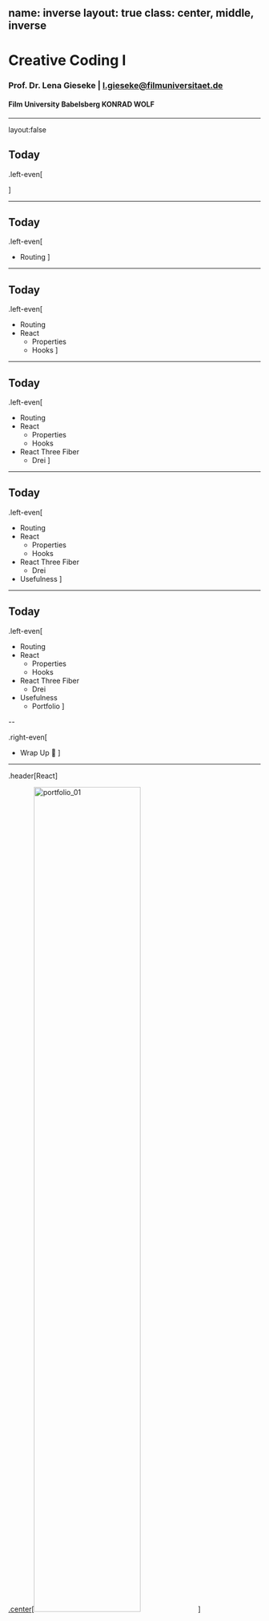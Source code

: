 name: inverse
layout: true
class: center, middle, inverse
---


# Creative Coding I


### Prof. Dr. Lena Gieseke | l.gieseke@filmuniversitaet.de  

#### Film University Babelsberg KONRAD WOLF



---
layout:false

## Today

.left-even[

]


---

## Today

.left-even[
* Routing
]


---

## Today

.left-even[
* Routing
* React
    * Properties
    * Hooks
]

---

## Today

.left-even[
* Routing
* React
    * Properties
    * Hooks
* React Three Fiber
    * Drei
]


---

## Today

.left-even[
* Routing
* React
    * Properties
    * Hooks
* React Three Fiber
    * Drei
* Usefulness
]


---

## Today

.left-even[
* Routing
* React
    * Properties
    * Hooks
* React Three Fiber
    * Drei
* Usefulness
    * Portfolio
]

--

.right-even[
* Wrap Up 🥳
]

---
.header[React]

[.center[<img src="../02_scripts/img/react/portfolio_01.png" alt="portfolio_01" style="width:65%;">]](https://cc1-ws2425-crappy-portfolio.vercel.app/)


---
.header[React]

## Recap

--
React Framework

--
* Modular UIs
* Efficiently manageable and performant
  
--
  
Components

--
* Fundamental building blocks of a react application  
* Independent and reusable code pieces  
* Responsible for visual appearances and interaction  
  
---
.header[React]

## Recap
  
JSX

--
* Is a syntax extension for JavaScript used in React
* Looks like HTML
* For writing UI components
* You can embed JavaScript expressions inside {}
  
--
  
Installation

--
* `npm create vite@latest` → React, JavaScript
* Example needs cleanig up



---
template:inverse

### React

# Routing

---
.header[React]

## Routing

Routing is the process of determining which content to display based on the URL in a web application. 

--

> This can be understood as page navigation.

--

Ideally navigation happens without needing a full page reload!

.footnote[[ChatGPT 4o: What is routing?]]

---
.header[React]

## Routing

* Library: e.g., `npm install react-router-dom`

--

* Framework: e.g., [Next.js](https://nextjs.org/), [Gatsby](https://www.gatsbyjs.com/)


???

react-router-dom: Handles client-side routing for Single Page Applications (SPAs) in React.  
  
Next.js: A full-fledged React framework with server-side rendering (SSR), static site generation (SSG), and API routes.
  
Choose react-router-dom if:
* You’re building a simple SPA.
* You only need client-side rendering (CSR).
* SEO is not a major concern.

Choose Next.js if:
* You need better SEO (SSR/SSG).
* You want faster performance with pre-rendering.
* You need backend functionality inside the same project.

---
.header[React]

## Routing

* Library: e.g., `npm install react-router-dom`


* Framework: e.g., [Next.js](https://nextjs.org/), [Gatsby](https://www.gatsbyjs.com/)


<br />

Approach:

--
1. Define the routes for the application

--
2. Enclose the `App` in a router object

--
3. Set links


???
.todo[TODO: Show, run example]

* 03_routing


---
.header[React | Routing | Defining the Routes]

```js
//main.jsx

```


---
.header[React | Routing | Defining the Routes]

```js
//main.jsx
import { RouterProvider, createBrowserRouter } from 'react-router-dom';
```

---
.header[React | Routing | Defining the Routes]

```js
...
const router = createBrowserRouter([
    {
        path: '/',
        element: <App />,
        children: [
            {
                path: '/',
                element: <Home />,
            },{
                path: '/about',
                element: <About />,
            },{
                path: '/projects',
                element: <Projects />,
            }
        ]
    }
]);
```

---
.header[React | Routing | Defining the Routes]

```js
...

createRoot(document.getElementById('root')).render(

    <RouterProvider router={router}>
        <App />
    </RouterProvider>
);
```

---
.header[React | Routing | Defining the Routes]

```js
//Navigation.jsx
```


---
.header[React | Routing | Defining the Routes]


```js
//Navigation.jsx
import { Link } from 'react-router-dom';

const Navigation = () => {
    return (
        <nav>
            <ul>
                <li><Link to="/">Home</Link></li>
                <li><Link to="/about">About</Link></li>
                <li><Link to="/projects">Projects</Link></li>
                <li><Link to="/contact">Contact</Link></li>
            </ul>
        </nav>
    );
}
export default Navigation;
```
---
.header[React | Routing | Defining the Routes]

```js
//App.jsx
```


---
.header[React | Routing | Defining the Routes]

```js
//App.jsx
import { Outlet } from "react-router-dom";

...

const App = () => {
    return (
        <>
            <Navigation />
            <Outlet /> {/* Renders child routes here */}
        </>
    );
};

export default App;
```


???
The <Outlet /> component is used in React Router to render child routes inside a parent route. It acts as a placeholder where nested route components will be displayed.

  
When using nested routes, <Outlet /> tells React Router where to render the child component inside the parent.
Without <Outlet />, child routes wouldn’t appear inside their parent.


---
.header[React]

## Routing

In summary, routing is the process of determining which UI component to display based on the URL.

--

`react-router-dom` is a library that enables client-side routing in React, allowing navigation without full page reloads.

--
* Declarative routing

--
* Navigation with `<Link>`

--
* Nested routes with `<Outlet />`

--
* Supports dynamic routing (`/projects/:id`)

--
* Supports browser history



---
.header[React]

## Properties

--

* Arguments passed into React components
* Passed to components via HTML attributes


---
.header[React | Properties]

Add an attribute of your choice to the `HeroText` element:

```jsx
// Header.jsx
import "./Header.css";
import HeroText from "./HeroText.js";
import HeroImage from "./HeroImage.js";

export default function Header() {
  return (

        <HeroText name="Justus" /> {/* Property name with value Justus */}
        <HeroImage />
  );
}

```




---
.header[React]


Use the `name` attribute in the component with a function argument:

```jsx
// HeroText.jsx

function HeroText(props) {
  return <h2>Hi { props.name }, I am a Hero Text!</h2>;
}
```


.footnote[[[w3schools]](https://www.w3schools.com/react/default.asp)]


---
.header[React]

```jsx
// Header.jsx
import HeroText from "./HeroText.js";

//...
export default function Header() {
  return (
    <div id="header">
        <HeroText name="Justus" /> 
        <HeroImage />
    </div>
  );
}
```

```jsx
// HeroText.jsx

function HeroText(props) {
    return <h2>Hi { props.name }, I am a Hero Text!</h2>;
}
```



---
template:inverse

### React

# Hooks


---
.header[React]

## Hooks

Hooks are special functions that let you “hook into” React’s built-in features inside functional components.

--
* `useState`: Lets a component remember values (a state)  

???
* The fuel gauge of a car
* Like a notebook where you write a number and can update it later.

--
* `useEffect`: Runs code when something changes, runs side effects (e.g., fetching data)


???
* A speed tracker
* Like an alarm clock that goes off when it’s time to wake up.

--
* `useRef`: Keeps a reference to something


???
* A rear-view mirror (references: useRef)
* Like a bookmark in a book—you can jump to that place later.

--
* `useContext`: Shares values between components


???

* Like a WiFi signal that multiple devices (components) can use.

.footnote[[ChatGPT 4o: What are React hooks?]]


???
* Car: component

--

> Different hooks trigger page re-renderings differently.


???
* useState triggers a re-render.
* With useRef, values persist across renders but do not cause extra renders.

---
.header[React]

## `useState` Hook

--
`useState` allows components to have state, i.e., data that can change and trigger re-renders.
  
--
1. Declare a state variable and set an initial value  
  
--
2. Provide a function to update the state (which triggers a re-render)  
  

  

---
.header[React]

## `useState` Hook


```jsx
import React, { useState } from "react";

export default function Counter() {

    // Declare state variable, 
    // its update function and 
    // a initial value
    const [count, setCount] = useState(0); 

    return (
        <div>
            <p>Count: {count}</p>
            <button onClick={() => setCount(count + 1)}>Increase</button>
        </div>
    );
}
```


???

Explanation  
* const [count, setCount] = useState(0);
    * count → State variable (initially 0).
    * setCount → Function to update count.
    * useState(0) → Initializes count with 0.
* Clicking the button calls setCount(count + 1), updating count and re-rendering the component.


---
.header[React]

## `useRef` Hook

--

`useRef` creates a mutable reference that does not trigger re-renders when updated. 

--

* Accessing and modifying DOM elements
* Storing values that persist across renders without causing re-renders

---
.header[React]

## `useRef` Hook

```jsx
import React, { useRef } from "react";

export default function InputFocus() {
    const inputRef = useRef(null); // Create a reference

    const handleClick = () => {
        inputRef.current.focus(); // Directly focus the input field
    };

    return (
        <div>
            <input ref={inputRef} type="text" />
            <button onClick={handleClick}> Focus Input</button>
        </div>
    );
}
```

???
* inputRef.current refers to the actual `<input>` DOM element.
* Clicking the button directly focuses the input using .focus().

```jsx
import React, { useRef, useState } from "react";

function Counter() {
    const countRef = useRef(0); // Mutable reference
    const [renderCount, setRenderCount] = useState(0);

    const increase = () => {
        countRef.current += 1; // Updates value but does NOT trigger re-render
        console.log("Ref Value:", countRef.current);
    };

    return (
        <div>
            <p>Component rendered: {renderCount} times</p>
            <button onClick={() => setRenderCount(renderCount + 1)}>Re-render</button>
            <button onClick={increase}>Increase Ref Count</button>
        </div>
    );
}
export default Counter;
```

countRef.current stores a value that persists across renders but does not trigger re-renders when updated.  
  
Key Points  
  
* Does not trigger re-renders when updated.
* Used for accessing/manipulating DOM elements.
* Great for persisting values between renders (like timers, previous values).

---
.header[React]

## `useEffect` Hook

`useEffect` is used to perform side effects in components, such as:

* Fetching data
* Managing timers

By default, it runs after the component renders but it can be controlled when to run: 

--

```
useEffect(() => {
    console.log("Component re-rendered!"); // Runs after every render
});
```

---
.header[React]

## `useEffect` Hook

`useEffect` is used to perform side effects in components, such as:

* Fetching data
* Managing timers

By default, it runs after the component renders but it can be controlled when to run: 

```
useEffect(() => {
    console.log("Component re-rendered!"); // Runs after every render
}, []);
```

---
.header[React]

## `useEffect` Hook

`useEffect` is used to perform side effects in components, such as:

* Fetching data
* Managing timers

By default, it runs after the component renders but it can be controlled when to run: 

```
useEffect(() => {
    console.log("Component re-rendered!"); // Runs after every render
}, [stateX]);
```

---
.header[React]

## `useEffect` Hook

  
```jsx
import React, { useState, useEffect } from "react";

export default function Counter() {
    const [count, setCount] = useState(0);

    useEffect(() => {
        console.log("Component re-rendered!"); // Runs after every render
    });

    return (
        <div>
            <p>Count: {count}</p>
            <button onClick={() => setCount(count + 1)}>Increase</button>
        </div>
    );
}

```
  
useEffect(() => { ... }) runs after every render (default behavior).  



---
.header[React | `useEffect` Hook]

## Controlling `useEffect` Runs

`useEffect` takes a dependency array to control execution.

<br />

#### 1. Run After Each Re-rendering   
```js
useEffect(() => {
    console.log("Component re-rendered!");
}); // NO dependency array → Runs after each update
```
Useful for running code that depends on any state change.   
  

---
.header[React | `useEffect` Hook]

## Controlling `useEffect` Runs

`useEffect` takes a dependency array to control execution.

<br />
  
####  2. Run Only Once (On Mount)  
```js
useEffect(() => {
    console.log("Component mounted!");
}, []); // Empty dependency array → Runs only once
```
Useful for fetching data or setting up event listeners.   
  


---
.header[React | `useEffect` Hook]

## Controlling `useEffect` Runs

`useEffect` takes a dependency array to control execution.

<br />

#### 3. Run When a State Changes  
```js
useEffect(() => {
  console.log(`Count changed: ${count}`);
}, [count]); // Runs only when `count` changes
```
Runs only when `count` updates.  

---
.header[React | `useEffect` Hook]

## Controlling `useEffect` Runs

`useEffect` takes a dependency array to control execution.

<br />
  
#### 4. Cleanup Effect (Before Unmount)  
```js
useEffect(() => {
    const intervalID = setInterval(() => {
        console.log("Timer running...");
    }, 1000);

    return () => clearInterval(intervalID); // Cleanup when unmounted
}, []);
```

Calls the return function once.

???

Built-in JavaScript functions:  
* setInterval starts a repeating function every X milliseconds and returns an interval ID (a number).
* clearInterval(intervalID) stops the interval when it’s no longer needed.

Cleans up when the component unmounts (useful for removing listeners/timers).  
  
Key Points  
* Runs after renders but can be controlled with dependencies.
* Used for fetching data, event listeners, timers, etc.
* Supports cleanup to prevent memory leaks.




---
.header[React]

## Hooks

In summary, React Hooks are functions that let you use state and lifecycle features within components.

--

* Manage states
* Handle side effects and processes
* Create references without causing re-renders


???
Key Rules of Hooks
* Only call hooks at the top level (not inside loops, conditions, or nested functions)
* Only call hooks in React functions (functional components or custom hooks)

.todo[TODO: Show Portfolio]


---
template:inverse

# React Three Fiber


---
.header[React]

## React Three Fiber (R3F)

--
* React 3D library for rendering with Three.js

> R3F wraps its own code around Three.js and manages Three.js.


???

A React renderer is a library that allows React to render content to a specific platform beyond the standard DOM. React itself provides the Reconciler, which determines how components should update, but the actual rendering is handled by a renderer.



---
.header[React]

## React Three Fiber

```js
const scene = new THREE.Scene();
const geometry = new THREE.BoxGeometry(1, 1, 1);
const material = new THREE.MeshStandardMaterial({ color: "blue" });
const cube = new THREE.Mesh(geometry, material);
scene.add(cube);
```

--

```html
<Canvas>
    <mesh>
        <boxGeometry args={[1, 1, 1]} />
        <meshStandardMaterial color="blue" />
    </mesh>
</Canvas>
```

---
.header[React]

## React Three Fiber

* `<mesh>`  
  → `new THREE.Mesh()`  
* `<boxGeometry />`  
  → `new THREE.BoxGeometry()`  
* `<meshStandardMaterial color="blue" />`  
  → `new THREE.MeshStandardMaterial({ color: "blue" })`  





---
.header[React | React Three Fiber]
```js
// RotatingCube.jsx
import { Canvas } from '@react-three/fiber';
import { useFrame } from '@react-three/fiber';
import { useRef } from 'react';

function RotatingCube() {
    const meshRef = useRef();

    useFrame(() => {
        meshRef.current.rotation.x += 0.01;
        meshRef.current.rotation.y += 0.01;
    });

    return (
        <mesh ref={meshRef}>
            <boxGeometry args={[1, 1, 1]} />
            <meshStandardMaterial color="blue" />
        </mesh>
    );
}
```


???
* `<Canvas>` → The main 3D scene container (like `<canvas>` in HTML).
* `<mesh>` → A 3D object (in this case, a cube).
* `<boxGeometry>` → Defines the shape of the cube.
* `<meshStandardMaterial>` → Gives the cube color and lighting properties.
* useFrame() → Runs on every frame (used to rotate the cube).

---
.header[React | React Three Fiber]
```js
// App.jsx
import { Canvas } from '@react-three/fiber';
import RotatingCube from "./RotatingCube.jsx";

function App() {
  return (
    <Canvas>
      <ambientLight />
      <RotatingCube />
    </Canvas>
  );
}
export default App;
```


???

* Reacts to State & Props → Easily make 3D objects interactive.
* Leverages React’s Ecosystem → Works with hooks, context, and effects.
* Optimized for Performance → Uses declarative components instead of imperative Three.js code.

---
## React Three Fiber

```
npm install three @react-three/fiber
```


--
* Use JSX to define 3D scenes instead of Three.js code

--
* Treat 3D objects as reusable React components

--
* Use React state and hooks for managing 3D elements


???
* `useState`, `useEffect`, `useRef` 

--
* Additional useful hooks, e.g. `useFrame` (for animations) and `useThree` (for scene access)
  
---
## React Three Fiber

Examples:  
* [Bruno Simon's Portfolio  ⬀](https://bruno-simon.com/)  
* [Examples ⬀](https://r3f.docs.pmnd.rs/getting-started/examples)  


Documentation:
* [r3f.netlify.app](https://r3f.netlify.app/)
* [r3f.docs.pmnd.rs](https://r3f.docs.pmnd.rs/getting-started/introduction)


???
* [OLD: React three fiber journey ⬀](https://journey.pmnd.rs/)  


---
.header[React Three Fiber]

## Drei Library

[Drei](https://drei.docs.pmnd.rs/getting-started/introduction) provides ready-to-use components for working with 3D scenes, physics, lighting, and interactions.

--

> Drei is a library for the React Three Fiber library...

---
.header[React Three Fiber]

## Drei Library

```js
import { Canvas } from "@react-three/fiber";
import { OrbitControls, Text } from "@react-three/drei";

function Scene() {
  return (
    <Canvas>
      <OrbitControls />
      <Text position={[0, 1, 0]} fontSize={0.5}>
        Hello Drei!
      </Text>
    </Canvas>
  );
}
export default Scene;
```

---
.header[React Three Fiber]

## Drei Library

[Examples  ⬀](https://drei.docs.pmnd.rs/getting-started/introduction)

---
.header[React]

## React Three Fiber & Drei

In summary, R3F is a React renderer for Three.js, allowing you to build 3D scenes using React components.

--

* Uses JSX for creating and managing 3D objects.
* Integrates smoothly with React’s state and lifecycle.
* Handles animations, physics, and interactivity efficiently.
  
--
  
Drei is a utility library that extends R3F with pre-built components.

---
template:inverse

# Wrap Up


???

.todo[TODO: Go to Syllabus]  
https://ctechfilmuniversity.github.io/lecture_ws2425_creative_coding_1/



---
.header[Creative Coding I]

## Learning Objectives

With this course, you 

--
* advance your ability to write code,

--
* advance your ability to conceptualize and design,

--
* acquire fundamental knowledge of web technologies,

--
* use software development in a creative context, and

--
* implement specific design goals.

---
template:inverse


# Creative Coding I ✔️

--

### Well, almost...



---
## Final Project

--

The final project is an individually chosen project.  
  

???
.task[COMMENT:]  
  
You can do whatever you want but your project must make use of text-based programming. It can also be an experiment, work in progress, or a learning path. Ideally it should be something online, but this is not a hard requirement. You don't need to submit a project plan beforehand. However, it might help to discuss your plan with me in advance. The project should not take longer than ~24h.

--
* It must be text-based programming

--
    * Ideally it should be something online, but this is not a hard requirement
--
    * It can be an experiment, part of another project, work in progress, or a learning path

  

--
* The official work period: Feb. 1st - Feb. 28th  
  
--
  
* The time dedicated to the final project: ~40h  
  
--
  
* Deadline: **February, 28th**.
  


???
.task[COMMENT:]  
* The deadline for the final project is strict and for a late submission, I reduce **15% of the total points**.
* If you are sick within the official work period, you can get a deadline extension based on a doctor's note ("Attest").




---
## Final Project

You need to submit

* a description
* the source code
* a link to the build / online deployment or such, and
* at least one representative image.

--
 
Submit your code in your assignment folder as assignment `05` or add a link there to where to find the code.




---
template: inverse

## And Now What? 
# 🤔

---


# *Keep on Coding!* 💃🏻🕺

--
* Algorithmic thinking

--
* Build systems and software

--
* Draw diagrams




---
template:inverse

# Usefulness


???
* What is the definition of usefulness?
* What does it mean to do something useful?

---

.center[<img src="../02_scripts/img/software/sloth.png" alt="sloth" style="width:100%;">]

???

https://www.ted.com/talks/lucy_cooke_sloths_the_strange_life_of_the_world_s_slowest_mammal#t-278839

* [sloths](https://www.ted.com/talks/lucy_cooke_sloths_the_strange_life_of_the_world_s_slowest_mammal#t-278839),   
* [Simone Giertz's work](https://www.ted.com/talks/simone_giertz_why_you_should_make_useless_things#t-697827)   
* https://www.simonegiertz.com/  
* https://www.youtube.com/c/simonegiertz  
* [Make Everything Ok Button](http://make-everything-ok.com/)   
* Vi: https://www.youtube.com/watch?v=ott_0kDkCyg

---

<img src="../02_scripts/img/software/sloth.png" alt="sloth" style="width:80%;">

--
* What else should we consider as *useful*?

--
* What do we commonly judge out of context?









---
template:inverse

## The End   

# 🐥 🦋 🦉  
